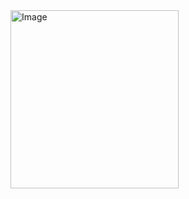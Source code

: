 <img width="269" height="285" alt="Image" src="https://github.com/user-attachments/assets/bfc2e1f0-9a8b-4661-9c92-7f672f8bd275" />
